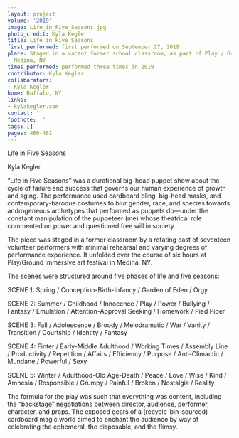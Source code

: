 ```yaml
---
layout: project
volume: '2019'
image: Life_in_Five_Seasons.jpg
photo_credit: Kyla Kegler
title: Life in Five Seasons
first_performed: first performed on September 27, 2019
place: Staged in a vacant former school classroom, as part of Play / Ground Art Festival,
  Medina, NY
times_performed: performed three times in 2019
contributor: Kyla Kegler
collaborators:
- Kyla Kegler
home: Buffalo, NY
links:
- kylakegler.com
contact: ''
footnote: ''
tags: []
pages: 460-461
---
```



Life in Five Seasons

Kyla Kegler

“Life in Five Seasons” was a durational big-head puppet show about the cycle of failure and success that governs our human experience of growth and aging. The performance used cardboard bling, big-head masks, and contemporary-baroque costumes to blur gender, race, and species towards androgeneous archetypes that performed as puppets do—under the constant manipulation of the puppeteer (me) whose theatrical role commented on power and questioned free will in society.

The piece was staged in a former classroom by a rotating cast of seventeen volunteer performers with minimal rehearsal and varying degrees of performance experience. It unfolded over the course of six hours at Play/Ground immersive art festival in Medina, NY.

The scenes were structured around five phases of life and five seasons:

SCENE 1: Spring / Conception-Birth-Infancy / Garden of Eden / Orgy

SCENE 2: Summer / Childhood / Innocence / Play / Power / Bullying / Fantasy / Emulation / Attention-Approval Seeking / Homework / Pied Piper

SCENE 3: Fall / Adolescence / Broody / Melodramatic / War / Vanity / Transition / Courtship / Identity / Fantasy

SCENE 4: Finter / Early-Middle Adulthood / Working Times / Assembly Line / Productivity / Repetition / Affairs / Efficiency / Purpose / Anti-Climactic / Mundane / Powerful / Sexy

SCENE 5: Winter / Adulthood-Old Age-Death / Peace / Love / Wise / Kind / Amnesia / Responsible / Grumpy / Painful / Broken / Nostalgia / Reality

The formula for the play was such that everything was content, including the “backstage” negotiations between director, audience, performer, character, and props. The exposed gears of a (recycle-bin-sourced) cardboard magic world aimed to enchant the audience by way of celebrating the ephemeral, the disposable, and the flimsy.
